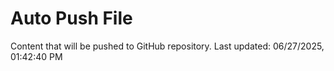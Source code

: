 # Auto Push File

Content that will be pushed to GitHub repository.
Last updated: 06/27/2025, 01:42:40 PM